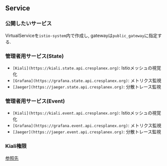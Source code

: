 ## Service

### 公開したいサービス
VirtualServiceを`istio-system`内で作成し, gatewayは`public_gateway`に指定する.

### 管理者用サービス(State)
- `[Kiali](https://kiali.state.api.cresplanex.org)`: Istioメッシュの視覚化
- `[Grafana](https://grafana.state.api.cresplanex.org)`: メトリクス監視
- `[Jaeger](https://jaeger.state.api.cresplanex.org)`: 分散トレース監視

### 管理者用サービス(Event)
- `[Kiali](https://kiali.event.api.cresplanex.org)`: Istioメッシュの視覚化
- `[Grafana](https://grafana.event.api.cresplanex.org)`: メトリクス監視
- `[Jaeger](https://jaeger.event.api.cresplanex.org)`: 分散トレース監視

### Kiali権限
[参照先](https://pre-v1-41.kiali.io/documentation/v1.41/configuration/rbac/)
